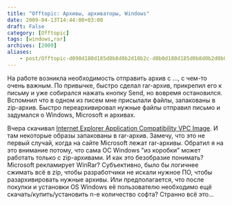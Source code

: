 ```yaml
---
title: "Offtopic: Архивы, архиваторы, Windows"
date: 2009-04-13T14:44:00+03:00
draft: False
category: [Offtopic]
tags: [windows,rar]
archives: [2009]
aliases:
    - post/Offtopic-d090d180d185d0b8d0b2d18b2c-d0b0d180d185d0b8d0b2d0b0d182d0bed180d18b2c-Windows.aspx
---
```




На работе возникла необходимость отправить архив с ..., с чем-то очень важным. По привычке, быстро сделал rar-архив, прикрепил его к письму и уже собирался нажать кнопку Send, но вовремя остановился. Вспомнил что в одном из писем мне присылали файлы, запакованы в zip-архив. Быстро переархивировал нужные файлы отправил письмо и задумался о Windows, Microsoft и архивах.



Вчера скачивал [Internet Explorer Application Compatibility VPC Image](http://www.microsoft.com/downloads/details.aspx?FamilyID=21eabb90-958f-4b64-b5f1-73d0a413c8ef&displaylang=en). И там некоторые образы запакованы в rar-архив. Замечу, что это не первый случай, когда на сайте Microsoft лежат rar-архивы. Обратил я на это внимание потому, что сама ОС Windows "из коробки" может работать только с zip-архивами. И как это безобразие понимать? Microsoft рекламирует WinRar? Субъективно, было бы логичнее сжимать всё в zip, чтобы разработчики не искали нужное ПО, чтобы разархивировать нужные архивы. Или предполагается, что после покупки и установки OS Windows её пользователю необходимо ещё скачать/купить/установить n-е количество софта? Странно всё это...


